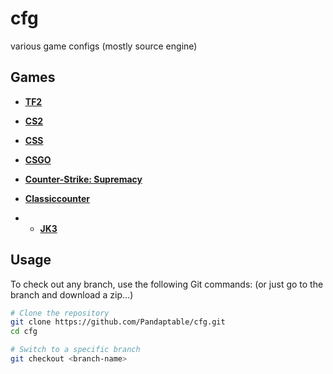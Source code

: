 # cfg
various game configs (mostly source engine)

## Games

- [**TF2**](https://github.com/Pandaptable/cfg/tree/tf2)

- [**CS2**](https://github.com/Pandaptable/cfg/tree/cs2)

- [**CSS**](https://github.com/Pandaptable/cfg/tree/css)

- [**CSGO**](https://github.com/Pandaptable/cfg/tree/csgo)

- [**Counter-Strike: Supremacy**](https://github.com/Pandaptable/cfg/tree/cs-supremacy)
  
- [**Classiccounter**](https://github.com/Pandaptable/cfg/tree/classiccounter)

- - [**JK3**](https://github.com/Pandaptable/cfg/tree/jk3)

## Usage

To check out any branch, use the following Git commands:
(or just go to the branch and download a zip...)

```bash
# Clone the repository
git clone https://github.com/Pandaptable/cfg.git
cd cfg

# Switch to a specific branch
git checkout <branch-name>
```
